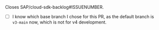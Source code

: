 <!-- Please provide a description of what your change does and why it is needed. -->

Closes SAP/cloud-sdk-backlog#ISSUENUMBER.

- [ ] I know which base branch I chose for this PR, as the default branch is `v3-main` now, which is not for v4 development.

<!-- Check List:
* Tests created/adjusted for your changes.
* PR title adheres to [conventional commit guidelines](https://www.conventionalcommits.org).
* Created a changeset `yarn changeset`
* If applicable:
  * Documented public API (TypeDoc).
  * Checked that `yarn run doc` still works.
-->

